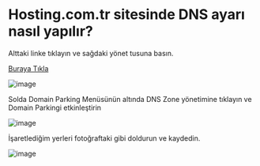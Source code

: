 # Hosting.com.tr sitesinde DNS ayarı nasıl yapılır?

Alttaki linke tıklayın ve sağdaki yönet tusuna basın.

[Buraya Tıkla](https://www.hosting.com.tr/musteri-paneli/domainlerim)

![image](https://user-images.githubusercontent.com/76253089/213944894-318c0025-5b4e-4824-9962-83700cacf02e.png)

Solda Domain Parking Menüsünün altında DNS Zone yönetimine tıklayın ve Domain Parkingi etkinleştirin

![image](https://user-images.githubusercontent.com/76253089/213945027-c993fd84-8ebf-4c6d-8231-a7b2fac13d6e.png)

İşaretlediğim yerleri fotoğraftaki gibi doldurun ve kaydedin.

![image](https://user-images.githubusercontent.com/76253089/213945236-1e6c084a-b89e-45f5-b265-bc23e06669e4.png)

